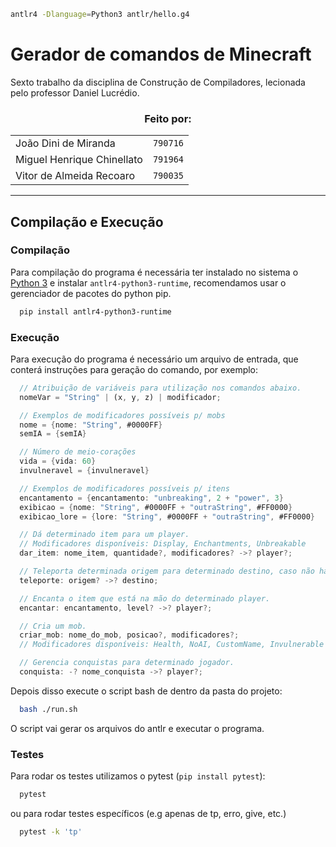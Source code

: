 ```bash
antlr4 -Dlanguage=Python3 antlr/hello.g4
```

# Gerador de comandos de Minecraft

Sexto trabalho da disciplina de Construção de Compiladores, lecionada pelo professor Daniel Lucrédio.

<h3 align="center">
  Feito por:
</h3>

<div align="center">
  <table>
    <tr>
      <td>João Dini de Miranda</td>
      <td><code>790716</code></td>
    </tr>
    <tr>
      <td>Miguel Henrique Chinellato</td>
      <td><code>791964</code></td>
    </tr>
    <tr>
      <td>Vitor de Almeida Recoaro</td>
      <td><code>790035</code></td>
    </tr>
  </table>
</div>

---

## Compilação e Execução

### Compilação

Para compilação do programa é necessária ter instalado no sistema o [Python 3](https://www.python.org/) e instalar `antlr4-python3-runtime`, recomendamos usar o gerenciador de pacotes do python pip.

```bash
  pip install antlr4-python3-runtime
```

### Execução

Para execução do programa é necessário um arquivo de entrada, que conterá instruções para geração do comando, por exemplo:

```Rust
  // Atribuição de variáveis para utilização nos comandos abaixo.
  nomeVar = "String" | (x, y, z) | modificador;

  // Exemplos de modificadores possíveis p/ mobs
  nome = {nome: "String", #0000FF}
  semIA = {semIA}

  // Número de meio-corações
  vida = {vida: 60}
  invulneravel = {invulneravel}

  // Exemplos de modificadores possíveis p/ itens
  encantamento = {encantamento: "unbreaking", 2 + "power", 3}
  exibicao = {nome: "String", #0000FF + "outraString", #FF0000}
  exibicao_lore = {lore: "String", #0000FF + "outraString", #FF0000}

  // Dá determinado item para um player.
  // Modificadores disponíveis: Display, Enchantments, Unbreakable
  dar_item: nome_item, quantidade?, modificadores? ->? player?;

  // Teleporta determinada origem para determinado destino, caso não haja origem, a origem será o próprio player.
  teleporte: origem? ->? destino;

  // Encanta o item que está na mão do determinado player.
  encantar: encantamento, level? ->? player?;

  // Cria um mob.
  criar_mob: nome_do_mob, posicao?, modificadores?;
  // Modificadores disponíveis: Health, NoAI, CustomName, Invulnerable

  // Gerencia conquistas para determinado jogador.
  conquista: -? nome_conquista ->? player?;
```

Depois disso execute o script bash de dentro da pasta do projeto:

```bash
  bash ./run.sh
```

O script vai gerar os arquivos do antlr e executar o programa.

### Testes

Para rodar os testes utilizamos o pytest (`pip install pytest`):

```bash
  pytest
```

ou para rodar testes específicos (e.g apenas de tp, erro, give, etc.)

```bash
  pytest -k 'tp'
```
